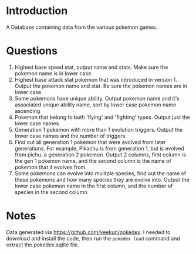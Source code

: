 # Introduction

A Database containing data from the various pokemon games.

# Questions

  1. Highest base speed stat, output name and stats.  Make sure
     the pokemon name is in lower case.
  2. Highest base attack stat pokemon that was introduced in version 1.
     Output the pokemon name and stat.  Be sure the pokemon names are in lower case.
  3. Some pokemons have unique ability.  Output pokemon name and
     it's associated unique ability name, sort by lower
     case pokemon name ascending
  4. Pokemon that belong to both 'flying' and 'fighting' types.  Output just the
     lower case names.
  5. Generation 1 pokemon with more than 1 evolution triggers.  Output the
     lower case names and the number of triggers.
  6. Find out all generation 1 pokemon that were evolved from later generations.
     For example, Pikachu is from generation 1, but is evolved from pichu,
     a generation 2 pokemon. Output 2 columns, first column is the gen 1 pokemon
     name, and the second column is the name of pokemon that it evolves from.
  7. Some pokemons can evolve into mulitple species, find out the name of these
     pokemons and how many species they are evolve into.  Output the
     lower case pokemon name in the first column, and the number of species
     in the second column.


# Notes

Data generated via https://github.com/veekun/pokedex.  I needed to
download and install the code, then run the `pokedex load` command
and extract the pokedex.sqlite file.